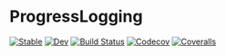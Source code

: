 # ProgressLogging

[![Stable](https://img.shields.io/badge/docs-stable-blue.svg)](https://tkf.github.io/ProgressLogging.jl/stable)
[![Dev](https://img.shields.io/badge/docs-dev-blue.svg)](https://tkf.github.io/ProgressLogging.jl/dev)
[![Build Status](https://travis-ci.com/tkf/ProgressLogging.jl.svg?branch=master)](https://travis-ci.com/tkf/ProgressLogging.jl)
[![Codecov](https://codecov.io/gh/tkf/ProgressLogging.jl/branch/master/graph/badge.svg)](https://codecov.io/gh/tkf/ProgressLogging.jl)
[![Coveralls](https://coveralls.io/repos/github/tkf/ProgressLogging.jl/badge.svg?branch=master)](https://coveralls.io/github/tkf/ProgressLogging.jl?branch=master)
